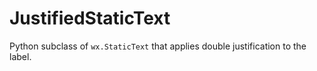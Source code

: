 # JustifiedStaticText
Python subclass of `wx.StaticText` that applies double justification to the label.
